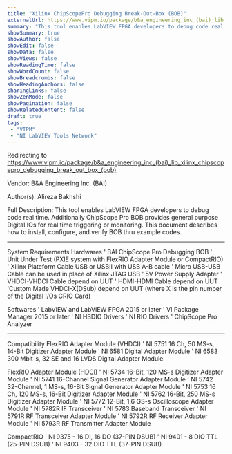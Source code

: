```yaml
---
title: "Xilinx ChipScopePro Debugging Break-Out-Box (BOB)"
externalUrl: https://www.vipm.io/package/b&a_engineering_inc_(bai)_lib_xilinx_chipscopepro_debugging_break_out_box_(bob)
summary: "This tool enables LabVIEW FPGA developers to debug code real time."
showSummary: true
showAuthor: false
showEdit: false
showData: false
showViews: false
showReadingTime: false
showWordCount: false
showBreadcrumbs: false
showHeadingAnchors: false
sharingLinks: false
showZenMode: false
showPagination: false
showRelatedContent: false
draft: true
tags:
 - "VIPM"
 - "NI LabVIEW Tools Network"
---
```


Redirecting to https://www.vipm.io/package/b&a_engineering_inc_(bai)_lib_xilinx_chipscopepro_debugging_break_out_box_(bob)

Vendor: B&A Engineering Inc. (BAI)

Author(s): Alireza Bakhshi
 
Full Description:
This tool enables LabVIEW FPGA developers to debug code real time. Additionally ChipScope Pro BOB provides general purpose Digital IOs for real time triggering or monitoring. This document describes how to install, configure, and verify BOB thru example codes.

-----------------------------------------------------------------------------------------------------------------------------------
System Requirements
Hardwares
'	BAI ChipScope Pro Debugging BOB
'	Unit Under Test (PXIE system with FlexRIO Adapter Module or CompactRIO)
'	Xilinx Plateform Cable USB or USBII with USB A-B cable
'	Micro USB-USB Cable can be used in place of Xilinx JTAG USB
'	5V Power Supply Adapter
'	VHDCI-VHDCI Cable depend on UUT
'	HDMI-HDMI Cable depend on UUT
'Custom Made VHDCI-X(DSub) depend on UUT (where X is the pin number of the Digital I/Os CRIO Card)

Softwares
'	LabVIEW and LabVIEW FPGA 2015 or later
'	VI Package Manager 2015 or later
'	NI HSDIO Drivers
'	NI RIO Drivers
'	ChipScope Pro Analyzer

-----------------------------------------------------------------------------------------------------------------------------------
Compatibility
FlexRIO Adapter Module (VHDCI)
'	NI 5751 16 Ch, 50 MS-s, 14-Bit Digitizer Adapter Module
'	NI 6581 Digital Adapter Module
'	NI 6583 300 Mbit-s, 32 SE and 16 LVDS Digital Adapter Module

FlexRIO Adapter Module (HDCI)
'	NI 5734 16-Bit, 120 MS-s Digitizer Adapter Module
'	NI 5741 16-Channel Signal Generator Adapter Module
'	NI 5742 32-Channel, 1 MS-s, 16-Bit Signal Generator Adapter Module
'	NI 5753 16 Ch, 120 MS-s, 16-Bit Digitizer Adapter Module
'	NI 5762 16-Bit, 250 MS-s Digitizer Adapter Module
'	NI 5772 12-Bit, 1.6 GS-s Oscilloscope Adapter Module
'	NI 5782R IF Transceiver
'	NI 5783 Baseband Transceiver
'	NI 5791R RF Transceiver Adapter Module
'	NI 5792R RF Receiver Adapter Module
'	NI 5793R RF Transmitter Adapter Module

CompactRIO
'	NI 9375 - 16 DI, 16 DO	(37-PIN DSUB)
'	NI 9401 - 8 DIO TTL	(25-PIN DSUB)
'	NI 9403 - 32 DIO TTL	(37-PIN DSUB)